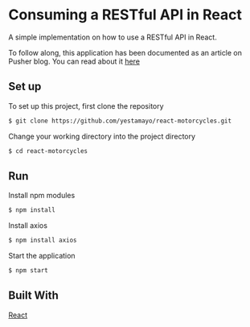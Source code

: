 # Consuming a RESTful API in React
A simple implementation on how to use a RESTful API in React.

To follow along, this application has been documented as an article on Pusher blog. You can read about it [here](https://pusher.com/tutorials/consume-restful-api-react)

## Set up
To set up this project, first clone the repository
```bash
$ git clone https://github.com/yestamayo/react-motorcycles.git
```

Change your working directory into the project directory
```bash
$ cd react-motorcycles
```
## Run

Install npm modules
```bash
$ npm install
```
Install axios
```bash
$ npm install axios
```

Start the application
```bash
$ npm start
```

## Built With
[React](https://github.com/facebook/create-react-app) 
